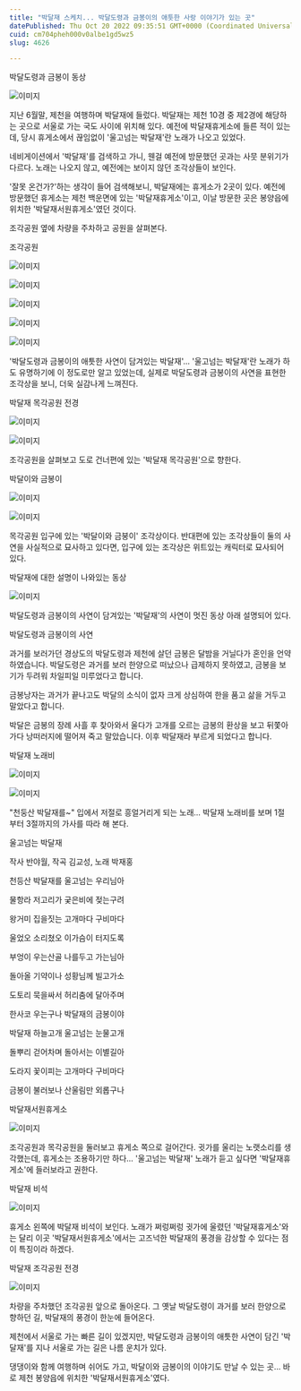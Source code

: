 ```yaml
---
title: "박달재 스케치... 박달도령과 금봉이의 애틋한 사랑 이야기가 있는 곳"
datePublished: Thu Oct 20 2022 09:35:51 GMT+0000 (Coordinated Universal Time)
cuid: cm704pheh000v0albe1gd5wz5
slug: 4626

---
```



박달도령과 금봉이 동상

![이미지](https://cdn.hashnode.com/res/hashnode/image/upload/v1739256957587/36e04724-6def-4db9-aed9-cc643f6a0d23.jpeg)

지난 6월말, 제천을 여행하며 박달재에 들렀다. 박달재는 제천 10경 중 제2경에 해당하는 곳으로 서울로 가는 국도 사이에 위치해 있다. 예전에 박달재휴게소에 들른 적이 있는데, 당시 휴게소에서 끊임없이 '울고넘는 박달재'란 노래가 나오고 있었다.

네비게이션에서 '박달재'를 검색하고 가니, 웬걸 예전에 방문했던 곳과는 사뭇 분위기가 다르다. 노래는 나오지 않고, 예전에는 보이지 않던 조각상들이 보인다.

'잘못 온건가?'하는 생각이 들어 검색해보니, 박달재에는 휴게소가 2곳이 있다. 예전에 방문했던 휴게소는 제천 백운면에 있는 '박달재휴게소'이고, 이날 방문한 곳은 봉양읍에 위치한 '박달재서원휴게소'였던 것이다.

조각공원 옆에 차량을 주차하고 공원을 살펴본다.

조각공원

![이미지](https://cdn.hashnode.com/res/hashnode/image/upload/v1739256959563/e57da7b2-f29f-4fea-8d79-7c860d290b3f.jpeg)

![이미지](https://cdn.hashnode.com/res/hashnode/image/upload/v1739256961491/d930a51e-1830-467d-842a-caa54094abef.jpeg)

![이미지](https://cdn.hashnode.com/res/hashnode/image/upload/v1739256963734/3b5cba8f-222c-4b28-92d6-e85fe1c6da30.jpeg)

![이미지](https://cdn.hashnode.com/res/hashnode/image/upload/v1739256966489/21f77831-9ff8-4d5c-b2d9-8ded11541fbc.jpeg)

![이미지](https://cdn.hashnode.com/res/hashnode/image/upload/v1739256968970/07c1a2fa-3285-4cdc-a19e-b116d8a150f1.jpeg)

'박달도령과 금봉이의 애틋한 사연이 담겨있는 박달재'... '울고넘는 박달재'란 노래가 하도 유명하기에 이 정도로만 알고 있었는데, 실제로 박달도령과 금봉이의 사연을 표현한 조각상을 보니, 더욱 실감나게 느껴진다.

박달재 목각공원 전경

![이미지](https://cdn.hashnode.com/res/hashnode/image/upload/v1739256970919/09c61f40-e987-4b26-87f2-a526805f5425.jpeg)

![이미지](https://cdn.hashnode.com/res/hashnode/image/upload/v1739256973577/fd54a249-615c-4542-abd7-acb89efbace0.jpeg)

조각공원을 살펴보고 도로 건너편에 있는 '박달재 목각공원'으로 향한다.

박달이와 금봉이

![이미지](https://cdn.hashnode.com/res/hashnode/image/upload/v1739256975693/c310b2c5-d286-4b99-875e-1e251f71e5b4.jpeg)

![이미지](https://cdn.hashnode.com/res/hashnode/image/upload/v1739256977782/642630e1-5cbf-40ae-9ed9-2d4c330f64bf.jpeg)

목각공원 입구에 있는 '박달이와 금붕이' 조각상이다. 반대편에 있는 조각상들이 둘의 사연을 사실적으로 묘사하고 있다면, 입구에 있는 조각상은 위트있는 캐릭터로 묘사되어 있다.

박달재에 대한 설명이 나와있는 동상

![이미지](https://cdn.hashnode.com/res/hashnode/image/upload/v1739256980212/0bfe6813-cc0a-4548-91bf-88cfe5d74a32.jpeg)

박달도령과 금봉이의 사연이 담겨있는 '박달재'의 사연이 멋진 동상 아래 설명되어 있다.

박달도령과 금봉이의 사연

과거를 보러가던 경상도의 박달도령과 제천에 살던 금봉은 달밤을 거닐다가 혼인을 언약하였습니다. 박달도령은 과거를 보러 한양으로 떠났으나 급제하지 못하였고, 금봉을 보기가 두려워 차일피일 미루었다고 합니다.

금봉낭자는 과거가 끝나고도 박달의 소식이 없자 크게 상심하여 한을 품고 삶을 거두고 말았다고 합니다.

박달은 금봉의 장례 사흘 후 찾아와서 울다가 고개를 오르는 금봉의 환상을 보고 뒤쫓아가다 낭떠러지에 떨어져 죽고 말았습니다. 이후 박달재라 부르게 되었다고 합니다.

박달재 노래비

![이미지](https://cdn.hashnode.com/res/hashnode/image/upload/v1739256982591/0e490a1d-560f-446c-97d2-4d871fb7f625.jpeg)

![이미지](https://cdn.hashnode.com/res/hashnode/image/upload/v1739256984967/879ae98f-bc0d-40fa-b75f-f6a1232dde90.jpeg)

"천둥산 박달재를~" 입에서 저절로 흥얼거리게 되는 노래... 박달재 노래비를 보며 1절부터 3절까지의 가사를 따라 해 본다.

울고넘는 박달재

작사 반야월, 작곡 김교성, 노래 박재홍

천등산 박달재를 울고넘는 우리님아

물항라 저고리가 궂은비에 젖는구려

왕거미 집을짓는 고개마다 구비마다

울었오 소리쳤오 이가슴이 터지도록

부엉이 우는산골 나를두고 가는님아

돌아올 기약이나 성황님께 빌고가소

도토리 묵을싸서 허리춤에 달아주며

한사코 우는구나 박달재의 금봉이야

박달재 하늘고개 울고넘는 눈물고개

돌뿌리 걷어차며 돌아서는 이별길아

도라지 꽃이피는 고개마다 구비마다

금봉이 불러보나 산울림만 외롭구나

박달재서원휴게소

![이미지](https://cdn.hashnode.com/res/hashnode/image/upload/v1739256987457/df22a33f-d54b-40be-9db4-db8af7800b7a.jpeg)

조각공원과 목각공원을 둘러보고 휴게소 쪽으로 걸어간다. 귓가를 울리는 노랫소리를 생각했는데, 휴게소는 조용하기만 하다... '울고넘는 박달재' 노래가 듣고 싶다면 '박달재휴게소'에 들러보라고 권한다.

박달재 비석

![이미지](https://cdn.hashnode.com/res/hashnode/image/upload/v1739256989591/125a1714-adb3-45ef-a96a-4634481ab75d.jpeg)

휴게소 왼쪽에 박달재 비석이 보인다. 노래가 쩌렁쩌렁 귓가에 울렸던 '박달재휴게소'와는 달리 이곳 '박달재서원휴게소'에서는 고즈넉한 박달재의 풍경을 감상할 수 있다는 점이 특징이라 하겠다.

박달재 조각공원 전경

![이미지](https://cdn.hashnode.com/res/hashnode/image/upload/v1739256991642/28becb99-1ff8-4224-aaa0-67a7d72bcd0f.jpeg)

차량을 주차했던 조각공원 앞으로 돌아온다. 그 옛날 박달도령이 과거를 보러 한양으로 향하던 길, 박달재의 풍경이 한눈에 들어온다.

제천에서 서울로 가는 빠른 길이 있겠지만, 박달도령과 금봉이의 애틋한 사연이 담긴 '박달재'를 지나 서울로 가는 길은 나름 운치가 있다.

댕댕이와 함께 여행하며 쉬어도 가고, 박달이와 금봉이의 이야기도 만날 수 있는 곳... 바로 제천 봉양읍에 위치한 '박달재서원휴게소'였다.